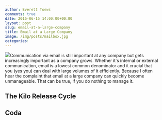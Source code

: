 ```yaml
---
author: Everett Toews
comments: true
date: 2015-06-15 14:00:00+00:00
layout: post
slug: email-at-a-large-company
title: Email at a Large Company
image: /img/posts/mailbox.jpg
categories:
---
```


<img class="img-right" src="{{ page.image }}"/>Communication via email is still important at any company but gets increasingly important as a company grows. Whether it's internal or external communication, email is a lowest common denominator and it crucial that you (yes you) can deal with large volumes of it efficiently. Because I often hear the complaint that email at a large company can quickly become unmanageable. That can be true, if you do nothing to manage it.

<!--more-->

## The Kilo Release Cycle

## Coda
